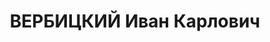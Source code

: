 ---
title: ВЕРБИЦКИЙ Иван Карлович
description: "Род. в 1878, Москва, русский, обр.: высшее, б/п. Проживал: Куйбышев,\
  \ ул. Кооперативная, д. 50, кв. 1. Ревизор на Жигулевском пивоваренном заводе. \n\
  \  Арестован 21.10.1936. Обв.: шпионаж. Приговор: ВК ВС СССР, 08.10.1937 – ВМН.\
  \ Расстрелян 08.10.1937, г.Москва. \n  Реабилитирован ГВП СССР 10.10.1991"
---